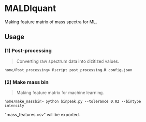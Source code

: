 # MALDIquant
Making feature matrix of mass spectra for ML.


## Usage

### (1) Post-processing
> Converting raw spectrum data into dizitized values.

	home/Post_processing> Rscript post_processing.R config.json


### (2) Make mass bin
> Making feature matrix for machine learning.

	home/make_massbin> python binpeak.py --tolerance 0.02 --bintype intensity

"mass_features.csv" will be exported.